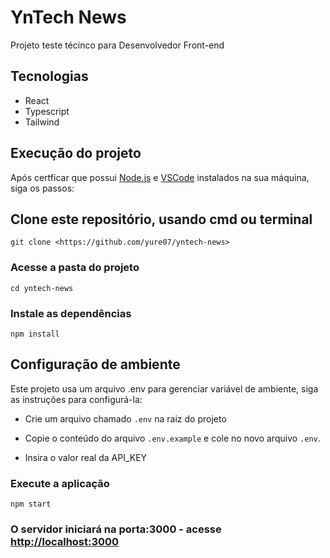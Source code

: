 # YnTech News

Projeto teste técinco para Desenvolvedor Front-end

## Tecnologias

- React
- Typescript
- Tailwind

## Execução do projeto

Após certficar que possui [Node.js](https://nodejs.org/en/) e [VSCode](https://code.visualstudio.com/) instalados na sua máquina, siga os passos:

## Clone este repositório, usando cmd ou terminal
`git clone <https://github.com/yure07/yntech-news>`

### Acesse a pasta do projeto
`cd yntech-news`

### Instale as dependências
`npm install`

## Configuração de ambiente
Este projeto usa um arquivo .env para gerenciar variável de ambiente, siga as instruções para configurá-la:

- Crie um arquivo chamado `.env` na raiz do projeto

- Copie o conteúdo do arquivo `.env.example` e cole no novo arquivo `.env`.

- Insira o valor real da API_KEY

### Execute a aplicação
`npm start`

### O servidor iniciará na porta:3000 - acesse <http://localhost:3000>
